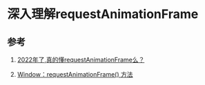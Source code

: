 # 深入理解requestAnimationFrame

## 参考

1. [2022年了,真的懂requestAnimationFrame么？](https://juejin.cn/post/7062178363800027173)

2. [Window：requestAnimationFrame() 方法](https://developer.mozilla.org/zh-CN/docs/Web/API/window/requestAnimationFrame)

